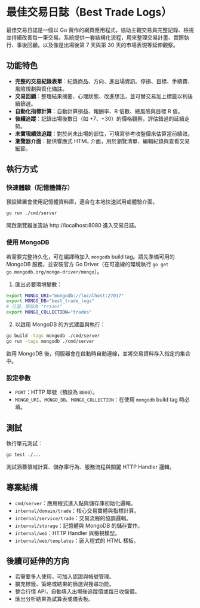 # 最佳交易日誌（Best Trade Logs）

最佳交易日誌是一個以 Go 實作的網頁應用程式，協助主觀交易員完整記錄、檢視並持續改善每一筆交易。系統提供一套結構化流程，用來整理交易計畫、實際執行、事後回顧，以及像是出場後第 7 天與第 30 天的市場表現等延伸觀察。

## 功能特色

- **完整的交易紀錄表單**：紀錄商品、方向、進出場資訊、停損、目標、手續費、風險規劃與質化備註。
- **交易回顧**：整理結果摘要、心理狀態、改進想法，並可替交易加上標籤以利後續篩選。
- **自動化指標計算**：自動計算損益、報酬率、R 倍數、總風險與目標 R 值。
- **後續追蹤**：記錄出場後數日（如 +7、+30）的價格觀察，評估錯過的延續走勢。
- **未實現績效追蹤**：對於尚未出場的部位，可填寫參考收盤價來估算當前績效。
- **瀏覽器介面**：提供響應式 HTML 介面，用於瀏覽清單、編輯紀錄與查看交易細節。

## 執行方式

### 快速體驗（記憶體儲存）

預設建置會使用記憶體資料庫，適合在本地快速試用或體驗介面。

```bash
go run ./cmd/server
```

開啟瀏覽器並造訪 http://localhost:8080 進入交易日誌。

### 使用 MongoDB

若需要完整持久化，可在編譯時加入 `mongodb` build tag。請先準備可用的 MongoDB 服務，並安裝官方 Go Driver（在可連線的環境執行 `go get go.mongodb.org/mongo-driver/mongo`）。

1. 匯出必要環境變數：

```bash
export MONGO_URI="mongodb://localhost:27017"
export MONGO_DB="best_trade_logs"
# 可選，預設為 "trades"
export MONGO_COLLECTION="trades"
```

2. 以啟用 MongoDB 的方式建置與執行：

```bash
go build -tags mongodb ./cmd/server
go run -tags mongodb ./cmd/server
```

啟用 MongoDB 後，伺服器會在啟動時自動連線，並將交易資料存入指定的集合中。

### 設定參數

- `PORT`：HTTP 埠號（預設為 `8080`）。
- `MONGO_URI`、`MONGO_DB`、`MONGO_COLLECTION`：在使用 `mongodb` build tag 時必填。

## 測試

執行單元測試：

```bash
go test ./...
```

測試涵蓋領域計算、儲存庫行為、服務流程與關鍵 HTTP Handler 邏輯。

## 專案結構

- `cmd/server`：應用程式進入點與儲存庫初始化邏輯。
- `internal/domain/trade`：核心交易實體與指標計算。
- `internal/service/trade`：交易流程的協調邏輯。
- `internal/storage`：記憶體與 MongoDB 的儲存實作。
- `internal/web`：HTTP Handler 與檢視模型。
- `internal/web/templates`：嵌入程式的 HTML 樣板。

## 後續可延伸的方向

- 若需要多人使用，可加入認證與帳號管理。
- 擴充標籤、策略或結果的篩選與搜尋功能。
- 整合行情 API，自動填入出場後追蹤價或每日收盤價。
- 匯出分析結果為試算表或儀表板。
